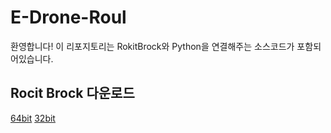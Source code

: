# E-Drone-Roul
 
환영합니다! 이 리포지토리는 RokitBrock와 Python을 연결해주는 소스코드가 포함되어있습니다.

## Rocit Brock 다운로드

[64bit](http://robolink.ipdisk.co.kr/publist/HDD1/download/file/RBCoDrone_win64_1.2.3.zip)
[32bit](http://robolink.ipdisk.co.kr/publist/HDD1/download/file/RBCoDrone_win32_1.2.3.zip)
